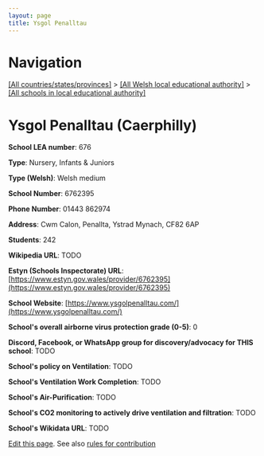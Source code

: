 ```yaml
---
layout: page
title: Ysgol Penalltau
---
```

# Navigation

[[All countries/states/provinces]](../../..) > [[All Welsh local educational authority]](../..) > [[All schools in local educational authority]](..)

# Ysgol Penalltau (Caerphilly)

**School LEA number**: 676

**Type**: Nursery, Infants & Juniors

**Type (Welsh)**: Welsh medium

**School Number**: 6762395

**Phone Number**: 01443 862974

**Address**: Cwm Calon, Penallta, Ystrad Mynach, CF82 6AP

**Students**: 242

**Wikipedia URL**: TODO

**Estyn (Schools Inspectorate) URL**: [https://www.estyn.gov.wales/provider/6762395](https://www.estyn.gov.wales/provider/6762395)

**School Website**: [https://www.ysgolpenalltau.com/](https://www.ysgolpenalltau.com/)

**School's overall airborne virus protection grade (0-5)**: 0

**Discord, Facebook, or WhatsApp group for discovery/advocacy for THIS school**: TODO

**School's policy on Ventilation**: TODO

**School's Ventilation Work Completion**: TODO

**School's Air-Purification**: TODO

**School's CO2 monitoring to actively drive ventilation and filtration**: TODO

**School's Wikidata URL**: TODO




[Edit this page](https://github.com/VentilationProject/Wales/edit/prif/./Caerphilly/Ysgol_Penalltau.md). See also [rules for contribution](../../../contribution-rules/)
